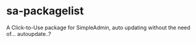 # sa-packagelist
A Click-to-Use package for SimpleAdmin, auto updating without the need of... autoupdate..?

